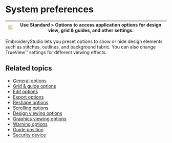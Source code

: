 # System preferences

| ![Options.png](assets/Options.png) | Use Standard > Options to access application options for design view, grid & guides, and other settings. |
| ---------------------------------- | -------------------------------------------------------------------------------------------------------- |

EmbroideryStudio lets you preset options to show or hide design elements such as stitches, outlines, and background fabric. You can also change TrueView™ settings for different viewing effects.

## Related topics

- [General options](General_options)
- [Grid & guide options](Grid_guide_options)
- [Edit options](Edit_options)
- [Export options](Export_options)
- [Reshape options](Reshape_options)
- [Scrolling options](Scrolling_options)
- [Design viewing options](Design_viewing_options)
- [Graphics viewing options](Graphics_viewing_options)
- [Warning options](Warning_options)
- [Guide position](Guide_position)
- [Security device](Security_device)
